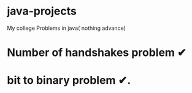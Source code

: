 # java-projects
My college Problems in java( nothing advance)
# Number of handshakes problem ✔
# bit to binary problem ✔.
